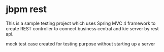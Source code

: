 jbpm rest
====================

This is a sample testing project which uses Spring MVC 4 framework to create REST controller to connect business central and kie server by rest api. 

mock test case created for testing purpose without starting up a server


 
